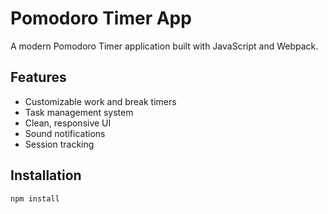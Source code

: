 # Pomodoro Timer App

A modern Pomodoro Timer application built with JavaScript and Webpack.

## Features
- Customizable work and break timers
- Task management system
- Clean, responsive UI
- Sound notifications
- Session tracking

## Installation
```bash
npm install
